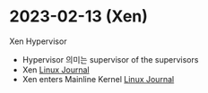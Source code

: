 # 2023-02-13 (Xen)

Xen Hypervisor

- Hypervisor 의미는 supervisor of the supervisors
- Xen [Linux Journal](https://www.linuxjournal.com/article/8809)
- Xen enters Mainline Kernel [Linux Journal](https://www.linuxjournal.com/content/xen-enters-mainline-kernel)